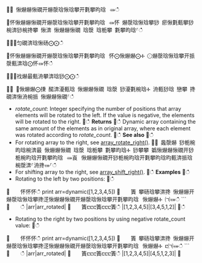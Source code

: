 ਍⌀ 愀爀爀愀礀开爀漀琀愀琀攀开氀攀昀琀⠀⤀ഀഀ
਍怀愀爀爀愀礀开爀漀琀愀琀攀开氀攀昀琀⠀⤀怀 爀漀琀愀琀攀猀 瘀愀氀甀攀猀 椀渀猀椀搀攀 愀渀 愀爀爀愀礀 琀漀 琀栀攀 氀攀昀琀⸀ഀഀ
਍⨀⨀匀礀渀琀愀砀⨀⨀ഀഀ
਍怀愀爀爀愀礀开爀漀琀愀琀攀开氀攀昀琀⠀怀⨀愀爀爀⨀Ⰰ ⨀爀漀琀愀琀攀开挀漀甀渀琀⨀怀⤀怀ഀഀ
਍⨀⨀䄀爀最甀洀攀渀琀猀⨀⨀ഀഀ
਍⨀ ⨀愀爀爀⨀㨀 䤀渀瀀甀琀 愀爀爀愀礀 琀漀 猀瀀氀椀琀Ⰰ 洀甀猀琀 戀攀 搀礀渀愀洀椀挀 愀爀爀愀礀⸀ഀഀ
* *rotate_count*: Integer specifying the number of positions that array elements will be rotated to the left. If the value is negative, the elements will be rotated to the right.਍ഀഀ
**Returns**਍ഀഀ
Dynamic array containing the same amount of the elements as in original array, where each element was rotated according to *rotate_count*.਍ഀഀ
**See also**਍ഀഀ
* For rotating array to the right, see [array_rotate_right()](array_rotate_rightfunction.md).਍⨀ 䘀漀爀 猀栀椀昀琀椀渀最 愀爀爀愀礀 琀漀 琀栀攀 氀攀昀琀Ⰰ 猀攀攀 嬀愀爀爀愀礀开猀栀椀昀琀开氀攀昀琀⠀⤀崀⠀愀爀爀愀礀开猀栀椀昀琀开氀攀昀琀昀甀渀挀琀椀漀渀⸀洀搀⤀⸀ഀഀ
* For shifting array to the right, see [array_shift_right()](array_shift_rightfunction.md).਍ഀഀ
**Examples**਍ഀഀ
* Rotating to the left by two positions:਍ഀഀ
    <!-- csl: https://help.kusto.windows.net:443/Samples -->਍    怀怀怀ഀഀ
    print arr=dynamic([1,2,3,4,5]) ਍    簀 攀砀琀攀渀搀 愀爀爀开爀漀琀愀琀攀搀㴀愀爀爀愀礀开爀漀琀愀琀攀开氀攀昀琀⠀愀爀爀Ⰰ ㈀⤀ഀഀ
    ```਍    ഀഀ
    |arr|arr_rotated|਍    簀ⴀⴀⴀ簀ⴀⴀⴀ簀ഀഀ
    |[1,2,3,4,5]|[3,4,5,1,2]|਍ഀഀ
* Rotating to the right by two positions by using negative rotate_count value:਍ഀഀ
    <!-- csl: https://help.kusto.windows.net:443/Samples -->਍    怀怀怀ഀഀ
    print arr=dynamic([1,2,3,4,5]) ਍    簀 攀砀琀攀渀搀 愀爀爀开爀漀琀愀琀攀搀㴀愀爀爀愀礀开爀漀琀愀琀攀开氀攀昀琀⠀愀爀爀Ⰰ ⴀ㈀⤀ഀഀ
    ```਍    ഀഀ
    |arr|arr_rotated|਍    簀ⴀⴀⴀ簀ⴀⴀⴀ簀ഀഀ
    |[1,2,3,4,5]|[4,5,1,2,3]|਍